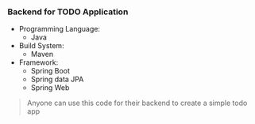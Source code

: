 ### Backend for TODO Application
- Programming Language:
  - Java
- Build System:
  - Maven
- Framework:
  - Spring Boot
  - Spring data JPA
  - Spring Web

> Anyone can use this code for their backend to create a simple todo app
